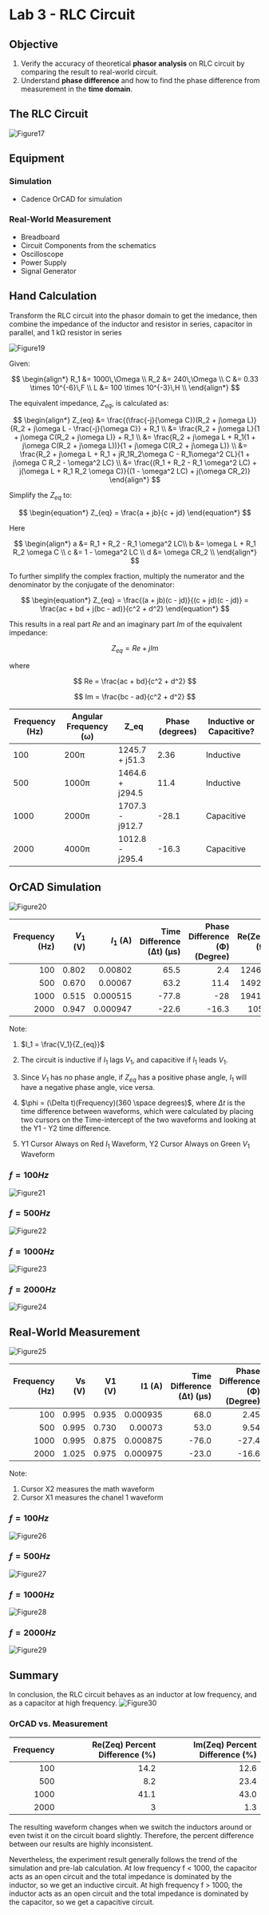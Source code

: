 # Lab 3 - RLC Circuit

## Objective
1. Verify the accuracy of theoretical **phasor analysis** on RLC circuit by comparing the result to real-world circuit.
2. Understand **phase difference** and how to find the phase difference from measurement in the **time domain**.

## The RLC Circuit
![Figure17](./images/Figure17.png)

## Equipment
### Simulation
* Cadence OrCAD for simulation
### Real-World Measurement
* Breadboard
* Circuit Components from the schematics
* Oscilloscope
* Power Supply
* Signal Generator

## Hand Calculation
Transform the RLC circuit into the phasor domain to get the imedance, then combine the impedance of the inductor and resistor in series, capacitor in parallel, and 1 kΩ resistor in series

![Figure19](./images/Figure19.png)

Given: 

$$
\begin{align*}
R_1 &= 1000\,\Omega \\
R_2 &= 240\,\Omega \\
C &= 0.33 \times 10^{-6}\,F \\
L &= 100 \times 10^{-3}\,H  \\
\end{align*}
$$


The equivalent impedance, $Z_{eq}$, is calculated as:

$$
\begin{align*}
Z_{eq} &= \frac{(\frac{-j}{\omega C})(R_2 + j\omega L)}{R_2 + j\omega L - \frac{-j}{\omega C}} + R_1 \\
&= \frac{R_2 + j\omega L}{1 + j\omega C(R_2 + j\omega L)} + R_1 \\
&= \frac{R_2 + j\omega L + R_1(1 + j\omega C(R_2 + j\omega L))}{1 + j\omega C(R_2 + j\omega L)} \\
&= \frac{R_2 + j\omega L + R_1 + jR_1R_2\omega C - R_1\omega^2 CL}{1 + j\omega C R_2 - \omega^2 LC} \\
&= \frac{(R_1 + R_2 - R_1 \omega^2 LC) + j(\omega L + R_1 R_2 \omega C)}{(1 - \omega^2 LC) + j(\omega CR_2)}
\end{align*}
$$


Simplify the $Z_{eq}$ to:

$$
\begin{equation*}
Z_{eq} = \frac{a + jb}{c + jd}
\end{equation*}
$$

Here

$$
\begin{align*}
a &= R_1 + R_2 - R_1 \omega^2 LC\\
b &= \omega L + R_1 R_2 \omega C \\
c &= 1 - \omega^2 LC \\
d &= \omega CR_2 \\
\end{align*}
$$

To further simplify the complex fraction, multiply the numerator and the denominator by the conjugate of the denominator:

$$
\begin{equation*}
Z_{eq} = \frac{(a + jb)(c - jd)}{(c + jd)(c - jd)} = \frac{ac + bd + j(bc - ad)}{c^2 + d^2}
\end{equation*}
$$

This results in a real part $Re$ and an imaginary part $Im$ of the equivalent impedance:

$$
Z_{eq} = Re + jIm
$$

where

$$
Re = \frac{ac + bd}{c^2 + d^2} 
$$

$$
Im = \frac{bc - ad}{c^2 + d^2} 
$$


| Frequency (Hz) | Angular Frequency (ω) | Z_eq             | Phase (degrees) | Inductive or Capacitive? |
|----------------|-----------------------|------------------|-----------------|--------------------------|
| 100            | 200π                  | 1245.7 + j51.3   | 2.36            | Inductive                |
| 500            | 1000π                 | 1464.6 + j294.5  | 11.4            | Inductive                |
| 1000           | 2000π                 | 1707.3 - j912.7  | -28.1           | Capacitive               |
| 2000           | 4000π                 | 1012.8 - j295.4  | -16.3           | Capacitive               |


## OrCAD Simulation

![Figure20](./images/Figure20.png)

| Frequency (Hz) | $V_1$ (V)  | $I_1$ (A)     | Time Difference (Δt) (µs) | Phase Difference (Φ) (Degree) | Re(Zeq) (Ω) | Im(Zeq) (Ω) | Inductive or Capacitive? |
|---------------:|--------:|-----------:|---------------------------:|------------------------------:|------------:|------------:|-------------------------:|
| 100            | 0.802   | 0.00802    | 65.5                       | 2.4                           | 1246.9      | 52.3        | Inductive                |
| 500            | 0.670   | 0.00067    | 63.2                       | 11.4                          | 1492.5      | 301         | Inductive                |
| 1000           | 0.515   | 0.000515   | -77.8                      | -28                           | 1941.7      | -1032       | Capacitive               |
| 2000           | 0.947   | 0.000947   | -22.6                      | -16.3                         | 1056        | -309        | Capacitive               |

Note:
1. $I_1 = \frac{V_1}{Z_{eq}}$
2. The circuit is inductive if $I_1$ lags $V_1$, and capacitive if $I_1$ leads $V_1$.
3. Since $V_1$ has no phase angle, if $Z_{eq}$ has a positive phase angle, $I_1$ will have a negative phase angle, vice versa.
4. $\phi = (\Delta t)(Frequency)(360 \space degrees)$, where $\Delta t$ is the time difference between waveforms, which were calculated by placing two cursors on the Time-intercept of the two waveforms and looking at the Y1 - Y2 time difference.

5. Y1 Cursor Always on Red $I_1$ Waveform, Y2 Cursor Always on Green $V_1$ Waveform

### $f = 100 Hz$
![Figure21](./images/Figure21.png)

### $f = 500 Hz$
![Figure22](./images/Figure22.png)

### $f = 1000 Hz$
![Figure23](./images/Figure23.png)

### $f = 2000 Hz$
![Figure24](./images/Figure24.png)

## Real-World Measurement
![Figure25](./images/Figure25.png)

| Frequency (Hz) | Vs (V) |  V1 (V) |    I1 (A) | Time Difference (Δt) (µs) | Phase Difference (Φ) (Degree) | Re(Zeq) (Ω) | Im(Zeq) (Ω) | Inductive or Capacitive? |
|---------------:|-------:|--------:|----------:|---------------------------:|------------------------------:|------------:|------------:|-------------------------:|
|            100 |  0.995 |   0.935 |  0.000935 |                       68.0 |                          2.45 |        1070 |        45.7 |                Inductive |
|            500 |  0.995 |   0.730 |  0.00073  |                       53.0 |                          9.54 |        1370 |         230 |                Inductive |
|           1000 |  0.995 |   0.875 |  0.000875 |                      -76.0 |                        -27.4 |        1143 |       -591  |               Capacitive |
|           2000 |  1.025 |   0.975 |  0.000975 |                      -23.0 |                        -16.6 |        1026 |       -305  |               Capacitive |

Note: 
1. Cursor X2 measures the math waveform
2. Cursor X1 measures the chanel 1 waveform

### $f = 100 Hz$
![Figure26](./images/Figure26.png)

### $f = 500 Hz$
![Figure27](./images/Figure27.png)

### $f = 1000 Hz$
![Figure28](./images/Figure28.png)

### $f = 2000 Hz$
![Figure29](./images/Figure29.png)

## Summary
In conclusion, the RLC circuit behaves as an inductor at low frequency, and as a capacitor at high frequency.
![Figure30](./images/Figure30.png)

### OrCAD vs. Measurement
| Frequency | Re(Zeq) Percent Difference (%) | Im(Zeq) Percent Difference (%) |
|----------:|------------------------------:|------------------------------:|
|       100 |                          14.2 |                          12.6 |
|       500 |                           8.2 |                          23.4 |
|      1000 |                          41.1 |                          43.0 |
|      2000 |                             3 |                           1.3 |

The resulting waveform changes when we switch the inductors around or even twist it on the circuit board slightly. Therefore, the percent difference between our results are highly inconsistent. 

Nevertheless, the experiment result generally follows the trend of the simulation and pre-lab calculation. At low frequency f < 1000, the capacitor acts as an open circuit and the total impedance is dominated by the inductor, so we get an inductive circuit. 
At high frequency f > 1000,  the inductor acts as an open circuit and the total impedance is dominated by the capacitor, so we get a capacitive circuit.
